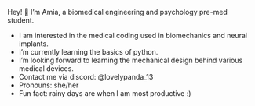 Hey! 👋 I’m Amia, a biomedical engineering and psychology pre-med student.

- I am interested in the medical coding used in biomechanics and neural implants. 
- I’m currently learning the basics of python.
- I’m looking forward to learning the mechanical design behind various medical devices. 
- Contact me via discord: @lovelypanda_13
- Pronouns: she/her
- Fun fact: rainy days are when I am most productive :) 

<!---
lovelypanda13/lovelypanda13 is a ✨ special ✨ repository because its `README.md` (this file) appears on your GitHub profile.
You can click the Preview link to take a look at your changes.
--->
